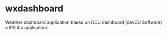 # wxdashboard
Weather dashboard application based on DCU dashboard (devCU Software) a IPS 4.x application.

